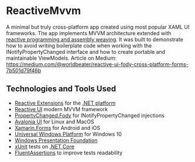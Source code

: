 # ReactiveMvvm

A minimal but truly cross-platform app created using most popular XAML UI frameworks. The app implements MVVM architecture extended with <a href="https://medium.com/@worldbeater/reactive-mvvm-for-net-platform-175dc69cfc82">reactive programming and assembly weaving</a>. It was built to demonstrate how to avoid writing boilerplate code when working with the INotifyPropertyChanged interface and how to create portable and maintainable ViewModels. Article on Medium: https://medium.com/@worldbeater/reactive-ui-fody-cross-platform-forms-7b501d79f46b

## Technologies and Tools Used
- <a href="http://reactivex.io/">Reactive Extensions</a> for the <a href="https://github.com/Reactive-Extensions/Rx.NET">.NET platform</a>
- <a href="https://reactiveui.net/">Reactive UI</a> modern MVVM framework
- <a href="https://github.com/Fody/PropertyChanged">PropertyChanged.Fody</a> for INotifyPropertyChanged injections
- <a href="https://github.com/AvaloniaUI/Avalonia">Avalonia UI</a> for Linux and MacOS
- <a href="https://www.xamarin.com/">Xamarin.Forms</a> for Android and iOS
- <a href="https://docs.microsoft.com/en-us/windows/uwp/index">Universal Windows Platform</a> for Windows 10
- <a href="https://msdn.microsoft.com/ru-ru/library/aa970268(v=vs.100).aspx">Windows Presentation Foundation</a>
- <a href="http://xunit.github.io/">xUnit</a> tests on <a href="https://www.microsoft.com/net/core">.NET Core</a>
- <a href="https://github.com/fluentassertions/fluentassertions">FluentAssertions</a> to improve tests readability
